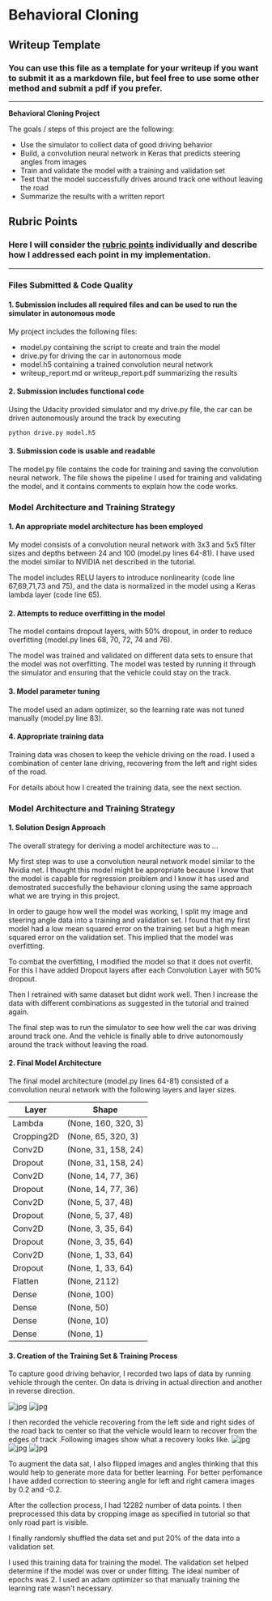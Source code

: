# **Behavioral Cloning** 

## Writeup Template

### You can use this file as a template for your writeup if you want to submit it as a markdown file, but feel free to use some other method and submit a pdf if you prefer.

---

**Behavioral Cloning Project**

The goals / steps of this project are the following:
* Use the simulator to collect data of good driving behavior
* Build, a convolution neural network in Keras that predicts steering angles from images
* Train and validate the model with a training and validation set
* Test that the model successfully drives around track one without leaving the road
* Summarize the results with a written report


[//]: # (Image References)

[image1]: ./examples/placeholder.png "Model Visualization"
[image2]: ./examples/placeholder.png "Grayscaling"
[image3]: ./examples/placeholder_small.png "Recovery Image"
[image4]: ./examples/placeholder_small.png "Recovery Image"
[image5]: ./examples/placeholder_small.png "Recovery Image"
[image6]: ./examples/placeholder_small.png "Normal Image"
[image7]: ./examples/placeholder_small.png "Flipped Image"

## Rubric Points
### Here I will consider the [rubric points](https://review.udacity.com/#!/rubrics/432/view) individually and describe how I addressed each point in my implementation.  

---
### Files Submitted & Code Quality

#### 1. Submission includes all required files and can be used to run the simulator in autonomous mode

My project includes the following files:
* model.py containing the script to create and train the model
* drive.py for driving the car in autonomous mode
* model.h5 containing a trained convolution neural network 
* writeup_report.md or writeup_report.pdf summarizing the results

#### 2. Submission includes functional code
Using the Udacity provided simulator and my drive.py file, the car can be driven autonomously around the track by executing 
```sh
python drive.py model.h5
```

#### 3. Submission code is usable and readable

The model.py file contains the code for training and saving the convolution neural network. The file shows the pipeline I used for training and validating the model, and it contains comments to explain how the code works.

### Model Architecture and Training Strategy

#### 1. An appropriate model architecture has been employed

My model consists of a convolution neural network with 3x3 and 5x5 filter sizes and depths between 24 and 100 (model.py lines 64-81). I have used the model similar to NVIDIA net described in the tutorial.  

The model includes RELU layers to introduce nonlinearity (code line 67,69,71,73 and 75), and the data is normalized in the model using a Keras lambda layer (code line 65). 

#### 2. Attempts to reduce overfitting in the model

The model contains dropout layers, with 50% dropout, in order to reduce overfitting (model.py lines 68, 70, 72, 74 and 76). 

The model was trained and validated on different data sets to ensure that the model was not overfitting. The model was tested by running it through the simulator and ensuring that the vehicle could stay on the track.

#### 3. Model parameter tuning

The model used an adam optimizer, so the learning rate was not tuned manually (model.py line 83).

#### 4. Appropriate training data

Training data was chosen to keep the vehicle driving on the road. I used a combination of center lane driving, recovering from the left and right sides of the road.

For details about how I created the training data, see the next section. 

### Model Architecture and Training Strategy

#### 1. Solution Design Approach

The overall strategy for deriving a model architecture was to ...

My first step was to use a convolution neural network model similar to the Nvidia net. I thought this model might be appropriate because I know that the model is capable for regression proiblem and I know it has used and demostrated succesfully the behaviour cloning using the same approach what we are trying in this project. 

In order to gauge how well the model was working, I split my image and steering angle data into a training and validation set. I found that my first model had a low mean squared error on the training set but a high mean squared error on the validation set. This implied that the model was overfitting. 

To combat the overfitting, I modified the model so that it does not overfit. For this I have added Dropout layers after each Convolution Layer with 50% dropout. 

Then I retrained with same dataset but didnt work well. Then I increase the data with different combinations as suggested in the tutorial and trained again. 

The final step was to run the simulator to see how well the car was driving around track one. And the vehicle is finally able to drive autonomously around the track without leaving the road.

#### 2. Final Model Architecture

The final model architecture (model.py lines 64-81) consisted of a convolution neural network with the following layers and layer sizes.

| Layer      | Shape               |
|------------|---------------------|
| Lambda     | (None, 160, 320, 3) |
| Cropping2D | (None, 65, 320, 3)  |
| Conv2D     | (None, 31, 158, 24) |
| Dropout    | (None, 31, 158, 24) |
| Conv2D     | (None, 14, 77, 36)  |
| Dropout    | (None, 14, 77, 36)  |
| Conv2D     | (None, 5, 37, 48)   |
| Dropout    | (None, 5, 37, 48)   |
| Conv2D     | (None, 3, 35, 64)   |
| Dropout    | (None, 3, 35, 64)   |
| Conv2D     | (None, 1, 33, 64)   |
| Dropout    | (None, 1, 33, 64)   |
| Flatten    | (None, 2112)        |
| Dense      | (None, 100)         |
| Dense      | (None, 50)          |
| Dense      | (None, 10)          |
| Dense      | (None, 1)           |


#### 3. Creation of the Training Set & Training Process

To capture good driving behavior, I recorded two laps of data by running vehicle through the center. On data is driving in actual direction and another in reverse direction.

![jpg](frnt_c.jpg)
![jpg](rev_c.jpg)

I then recorded the vehicle recovering from the left side and right sides of the road back to center so that the vehicle would learn to recover from the edges of track .Following images show what a recovery looks like.
![jpg](1.jpg)
![jpg](2.jpg)
![jpg](3.jpg)


To augment the data sat, I also flipped images and angles thinking that this would help to generate more data for better learning. For better perfomance I have added correction to steering angle for left and right camera images by 0.2 and -0.2.

After the collection process, I had 12282 number of data points. I then preprocessed this data by cropping image as specified in tutorial so that only road part is visible.

I finally randomly shuffled the data set and put 20% of the data into a validation set. 

I used this training data for training the model. The validation set helped determine if the model was over or under fitting. The ideal number of epochs was 2. I used an adam optimizer so that manually training the learning rate wasn't necessary.
